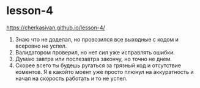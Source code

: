 # lesson-4
https://cherkasivan.github.io/lesson-4/
1. Знаю что не доделал, но провозился все выходные с кодом и всеровно не успел.
2. Валидатором проверил, но нет сил уже исправлять ошибки.
3. Думаю завтра или послезавтра закончу, но точно не днем.
4. Скорее всего ты будешь ругаться за грязный код и отсутствие коментов. Я в какойто моент уже просто плюнул на аккуратность и начал на скорость работать и то не успел.
